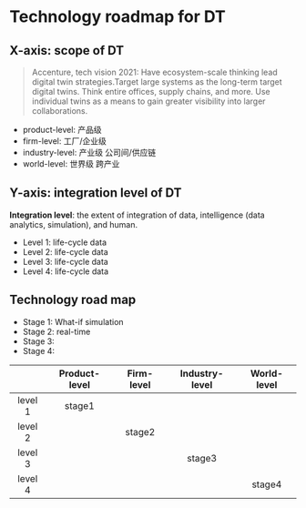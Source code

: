 # Technology roadmap for DT

##  X-axis: scope of DT

> Accenture, tech vision 2021: Have ecosystem-scale thinking lead digital twin strategies.Target large systems as the long-term target digital twins. Think entire offices, supply chains, and more. Use individual twins as a means to gain greater visibility into larger collaborations.

- product-level: 产品级
- firm-level: 工厂/企业级
- industry-level: 产业级 公司间/供应链
- world-level: 世界级 跨产业

## Y-axis: integration level of DT

**Integration level**: the extent of integration of data, intelligence (data analytics, simulation), and human.

- Level 1: life-cycle data
- Level 2: life-cycle data
- Level 3: life-cycle data
- Level 4: life-cycle data

## Technology road map

- Stage 1: What-if simulation
- Stage 2: real-time
- Stage 3: 
- Stage 4: 

|  | Product-level | Firm-level | Industry-level  | World-level |
| :----:  | :----: | :----: | :----: | :----: |
| level 1 | stage1 |        |        |        |
| level 2 |        | stage2 |        |        |
| level 3 |        |        | stage3 |        |
| level 4 |        |        |        | stage4 |




